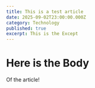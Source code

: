 ```yaml
---
title: This is a test article
date: 2025-09-02T23:00:00.000Z
category: Technology
published: true
excerpt: This is the Except
---
```


# Here is the Body

Of the article!

